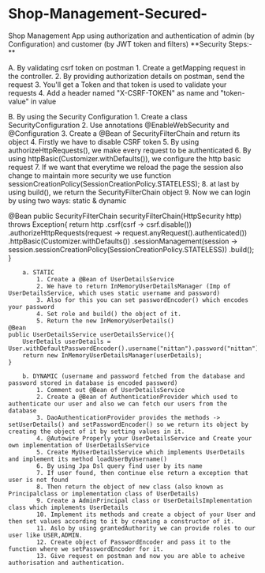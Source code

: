 # Shop-Management-Secured-
Shop Management App using authorization and authentication of admin (by Configuration) and customer (by JWT token and filters)
**Security Steps:- **

A. By validating csrf token on postman 
	1. Create a getMapping request in the controller.
	2. By providing authorization details on postman, send the request
	3. You'll get a Token and that token is used to validate your requests
	4. Add a header named "X-CSRF-TOKEN" as name and "token-value" in value

B. By using the Security Configuration
	1. Create a class SecurityConfiguration
	2. Use annotations @EnableWebSecurity and @Configuration
	3. Create a @Bean of SecurityFilterChain and return its object
	4. Firstly we have to disable CSRF token
	5. By using authorizeHttpRequests(), we make every request to be authenticated
	6. By using httpBasic(Customizer.withDefaults()), we configure the http basic request
	7. If we want that everytime we reload the page the session also change to maintain more security we use function sessionCreationPolicy(SessionCreationPolicy.STATELESS);
	8. at last by using build(), we return the SecurityFilterChain object
	9. Now we can login by using two ways: static & dynamic

 @Bean
    public SecurityFilterChain securityFilterChain(HttpSecurity http) throws  Exception{
        return http
                .csrf(csrf -> csrf.disable())
                .authorizeHttpRequests(request -> request.anyRequest().authenticated())
                .httpBasic(Customizer.withDefaults())
                .sessionManagement(session -> session.sessionCreationPolicy(SessionCreationPolicy.STATELESS))
                .build();
    }

		a. STATIC
			1. Create a @Bean of UserDetailsService 
			2. We have to return InMemoryUserDetailsManager (Imp of UserDetailsService, which uses static username and password)
			3. Also for this you can set passwordEncoder() which encodes your password
			4. Set role and build() the object of it.
			5. Return the new InMemoryUserDetails()
    @Bean
    public UserDetailsService userDetailsService(){
        UserDetails userDetails = User.withDefaultPasswordEncoder().username("nittan").password("nittan").roles("user").build();
        return new InMemoryUserDetailsManager(userDetails);
    }

		b. DYNAMIC (username and password fetched from the database and password stored in database is encoded password)
			1. Comment out @Bean of UserDetailsService
			2. Create a @Bean of AuthenticationProvider which used to authenticate our user and also we can fetch our users from the database
			3. DaoAuthenticationProvider provides the methods -> setUserDetails() and setPasswordEncoder() so we return its object by creating the object of it by setting values in it. 
			4. @Autowire Properly your UserDetailsService and Create your own implementation of UserDetailsService
			5. Create MyUserDetailsService which implements UserDetails and implement its method loadUserByUsername()
			6. By using Jpa Dsl query find user by its name 
			7. If user found, then continue else return a exception that user is not found
			8. Then return the object of new class (also known as Principalclass or implementation class of UserDetails)
			9. Create a AdminPrincipal class or UserDetailsImplementation class which implements UserDetails
			10. Implement its methods and create a object of your User and then set values according to it by creating a constructor of it. 
			11. Aslo by using grantedAuthority we can provide roles to our user like USER,ADMIN.
			12. Create object of PasswordEncoder and pass it to the function where we setPasswordEncoder for it.
			13. Give request on postman and now you are able to acheive authorisation and authentication. 
